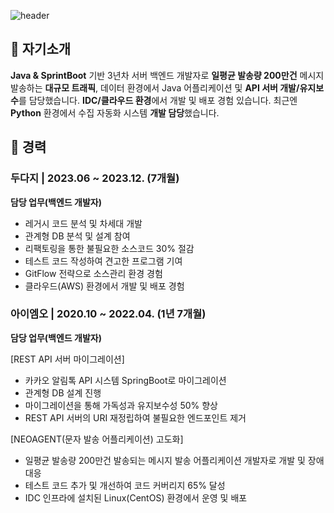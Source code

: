 ![header](https://capsule-render.vercel.app/api?type=Waving&section=header&height=300&text=HStar0124&fontAlignX=50&fontAlignY=45&color=gradient&fontSize=100&fontColor=ffffff&desc=It's%20My%20GitHub)

<!--
**hstar0124/hstar0124** is a ✨ _special_ ✨ repository because its `README.md` (this file) appears on your GitHub profile.

Here are some ideas to get you started:

- 🔭 I’m currently working on ...
- 🌱 I’m currently learning ...
- 👯 I’m looking to collaborate on ...
- 🤔 I’m looking for help with ...
- 💬 Ask me about ...
- 📫 How to reach me: ...
- 😄 Pronouns: ...
- ⚡ Fun fact: ...
-->

## 💬 자기소개

**Java & SprintBoot** 기반 3년차 서버 백엔드 개발자로 **일평균 발송량 200만건** 메시지 발송하는 
**대규모 트래픽**, 데이터 환경에서 Java 어플리케이션 및 **API 서버 개발/유지보수**를 담당했습니다. 
**IDC/클라우드 환경**에서 개발 및 배포 경험 있습니다. 최근엔 **Python** 환경에서 수집 자동화 시스템 **개발 담당**했습니다.

## 👯 경력

### 두다지 | 2023.06 ~ 2023.12. (7개월)

**담당 업무(백엔드 개발자)**

- 레거시 코드 분석 및 차세대 개발
- 관계형 DB 분석 및 설계 참여
- 리팩토링을 통한 불필요한 소스코드 30% 절감
- 테스트 코드 작성하여 견고한 프로그램 기여
- GitFlow 전략으로 소스관리 환경 경험
- 클라우드(AWS) 환경에서 개발 및 배포 경험

### 아이엠오 | 2020.10 ~ 2022.04. (1년 7개월)

**담당 업무(백엔드 개발자)**

[REST API 서버 마이그레이션]
- 카카오 알림톡 API 시스템 SpringBoot로 마이그레이션
- 관계형 DB 설계 진행
- 마이그레이션을 통해 가독성과 유지보수성 50% 향상
- REST API 서버의 URI 재정립하여 불필요한 엔드포인트 제거

[NEOAGENT(문자 발송 어플리케이션) 고도화]
- 일평균 발송량 200만건 발송되는 메시지 발송 어플리케이션 개발자로 개발 및 장애대응
- 테스트 코드 추가 및 개선하여 코드 커버리지 65% 달성
- IDC 인프라에 설치된 Linux(CentOS) 환경에서 운영 및 배포
